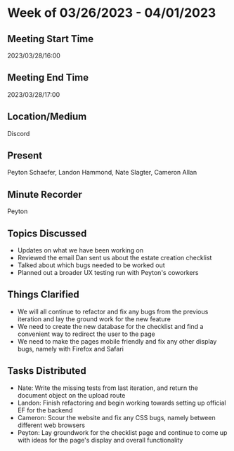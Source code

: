 # Week of 03/26/2023 - 04/01/2023

## Meeting Start Time

2023/03/28/16:00

## Meeting End Time

2023/03/28/17:00

## Location/Medium

Discord

## Present

Peyton Schaefer, Landon Hammond, Nate Slagter, Cameron Allan

## Minute Recorder

Peyton

## Topics Discussed

- Updates on what we have been working on
- Reviewed the email Dan sent us about the estate creation checklist
- Talked about which bugs needed to be worked out
- Planned out a broader UX testing run with Peyton's coworkers

## Things Clarified

- We will all continue to refactor and fix any bugs from the previous iteration and lay the ground work for the new feature
- We need to create the new database for the checklist and find a convenient way to redirect the user to the page
- We need to make the pages mobile friendly and fix any other display bugs, namely with Firefox and Safari

## Tasks Distributed

- Nate: Write the missing tests from last iteration, and return the document object on the upload route
- Landon: Finish refactoring and begin working towards setting up official EF for the backend
- Cameron: Scour the website and fix any CSS bugs, namely between different web browsers
- Peyton: Lay groundwork for the checklist page and continue to come up with ideas for the page's display and overall functionality
